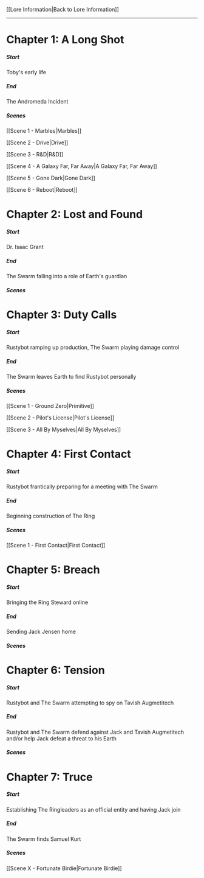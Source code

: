 [[Lore Information|Back to Lore Information]]

---

# Chapter 1: A Long Shot
##### Start
Toby's early life
##### End
The Andromeda Incident
##### Scenes
[[Scene 1 - Marbles|Marbles]]

[[Scene 2 - Drive|Drive]]

[[Scene 3 - R&D|R&D]]

[[Scene 4 - A Galaxy Far, Far Away|A Galaxy Far, Far Away]]

[[Scene 5 - Gone Dark|Gone Dark]]

[[Scene 6 - Reboot|Reboot]]

# Chapter 2: Lost and Found
##### Start
Dr. Isaac Grant
##### End
The Swarm falling into a role of Earth's guardian
##### Scenes

# Chapter 3: Duty Calls
##### Start
Rustybot ramping up production, The Swarm playing damage control
##### End
The Swarm leaves Earth to find Rustybot personally
##### Scenes

[[Scene 1 - Ground Zero|Primitive]]

[[Scene 2 - Pilot's License|Pilot's License]]

[[Scene 3 - All By Myselves|All By Myselves]]

# Chapter 4: First Contact
##### Start
Rustybot frantically preparing for a meeting with The Swarm
##### End
Beginning construction of The Ring
##### Scenes

[[Scene 1 - First Contact|First Contact]]

# Chapter 5: Breach
##### Start
Bringing the Ring Steward online
##### End
Sending Jack Jensen home
##### Scenes

# Chapter 6: Tension
##### Start
Rustybot and The Swarm attempting to spy on Tavish Augmetitech
##### End
Rustybot and The Swarm defend against Jack and Tavish Augmetitech and/or help Jack defeat a threat to his Earth
##### Scenes

# Chapter 7: Truce
##### Start
Establishing The Ringleaders as an official entity and having Jack join
##### End
The Swarm finds Samuel Kurt
##### Scenes

[[Scene X - Fortunate Birdie|Fortunate Birdie]]